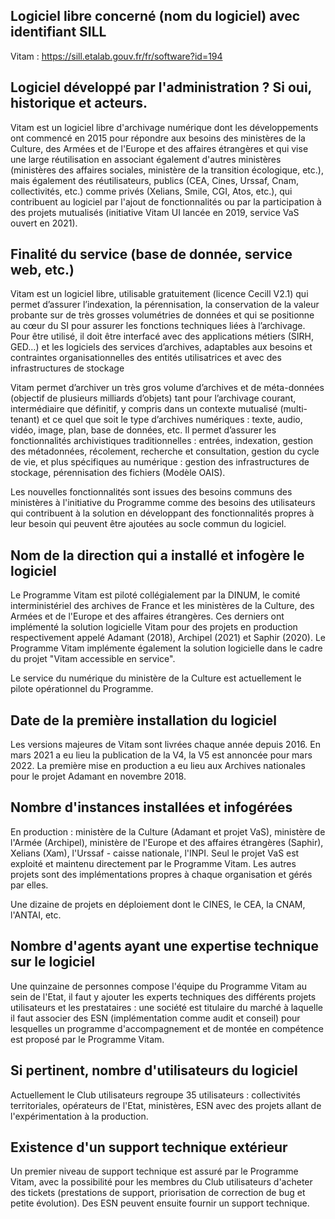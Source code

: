 ## Logiciel libre concerné (nom du logiciel) avec identifiant SILL

Vitam : <https://sill.etalab.gouv.fr/fr/software?id=194>

## Logiciel développé par l'administration ? Si oui, historique et acteurs.

Vitam est un logiciel libre d'archivage numérique dont les
développements ont commencé en 2015 pour répondre aux besoins des
ministères de la Culture, des Armées et de l'Europe et des affaires
étrangères et qui vise une large réutilisation en associant également
d'autres ministères (ministères des affaires sociales, ministère de
la transition écologique, etc.), mais également des réutilisateurs,
publics (CEA, Cines, Urssaf, Cnam, collectivités, etc.) comme privés
(Xelians, Smile, CGI, Atos, etc.), qui contribuent au logiciel par
l'ajout de fonctionnalités ou par la participation à des projets
mutualisés (initiative Vitam UI lancée en 2019, service VaS ouvert en
2021).

## Finalité du service (base de donnée, service web, etc.)

Vitam est un logiciel libre, utilisable gratuitement (licence Cecill
V2.1) qui permet d’assurer l’indexation, la pérennisation, la
conservation de la valeur probante sur de très grosses volumétries de
données et qui se positionne au cœur du SI pour assurer les fonctions
techniques liées à l’archivage. Pour être utilisé, il doit être
interfacé avec des applications métiers (SIRH, GED…) et les logiciels
des services d’archives, adaptables aux besoins et contraintes
organisationnelles des entités utilisatrices et avec des
infrastructures de stockage

Vitam permet d’archiver un très gros volume d’archives et de
méta-données (objectif de plusieurs milliards d’objets) tant pour
l’archivage courant, intermédiaire que définitif, y compris dans un
contexte mutualisé (multi-tenant) et ce quel que soit le type
d’archives numériques : texte, audio, vidéo, image, plan, base de
données, etc. Il permet d’assurer les fonctionnalités archivistiques
traditionnelles : entrées, indexation, gestion des métadonnées,
récolement, recherche et consultation, gestion du cycle de vie, et
plus spécifiques au numérique : gestion des infrastructures de
stockage, pérennisation des fichiers (Modèle OAIS).

Les nouvelles fonctionnalités sont issues des besoins communs des
ministères à l'initiative du Programme comme des besoins des
utilisateurs qui contribuent à la solution en développant des
fonctionnalités propres à leur besoin qui peuvent être ajoutées au
socle commun du logiciel.

## Nom de la direction qui a installé et infogère le logiciel

Le Programme Vitam est piloté collégialement par la DINUM, le comité
interministériel des archives de France et les ministères de la
Culture, des Armées et de l'Europe et des affaires étrangères. Ces
derniers ont implémenté la solution logicielle Vitam pour des projets
en production respectivement appelé Adamant (2018), Archipel (2021)
et Saphir (2020). Le Programme Vitam implémente également la solution
logicielle dans le cadre du projet "Vitam accessible en service".

Le service du numérique du ministère de la Culture est actuellement
le pilote opérationnel du Programme.

## Date de la première installation du logiciel

Les versions majeures de Vitam sont livrées chaque année depuis 2016.
En mars 2021 a eu lieu la publication de la V4, la V5 est annoncée
pour mars 2022. La première mise en production a eu lieu aux Archives
nationales pour le projet Adamant en novembre 2018.

## Nombre d'instances installées et infogérées

En production : ministère de la Culture (Adamant et projet VaS),
ministère de l'Armée (Archipel), ministère de l'Europe et des
affaires étrangères (Saphir), Xelians (Xam), l'Urssaf - caisse
nationale, l'INPI. Seul le projet VaS est exploité et maintenu
directement par le Programme Vitam. Les autres projets sont des
implémentations propres à chaque organisation et gérés par elles.

Une dizaine de projets en déploiement dont le CINES, le CEA, la CNAM,
l'ANTAI, etc.

## Nombre d'agents ayant une expertise technique sur le logiciel

Une quinzaine de personnes compose l'équipe du Programme Vitam au
sein de l'Etat, il faut y ajouter les experts techniques des
différents projets utilisateurs et les prestataires : une société est
titulaire du marché à laquelle il faut associer des ESN
(implémentation comme audit et conseil) pour lesquelles un programme
d'accompagnement et de montée en compétence est proposé par le
Programme Vitam.

## Si pertinent, nombre d'utilisateurs du logiciel

Actuellement le Club utilisateurs regroupe 35 utilisateurs :
collectivités territoriales, opérateurs de l'Etat, ministères, ESN
avec des projets allant de l'expérimentation à la production.

## Existence d'un support technique extérieur

Un premier niveau de support technique est assuré par le Programme
Vitam, avec la possibilité pour les membres du Club utilisateurs
d'acheter des tickets (prestations de support, priorisation de
correction de bug et petite évolution). Des ESN peuvent ensuite
fournir un support technique.
